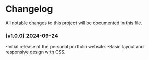 # Changelog

All notable changes to this project will be documented in this file.

### [v1.0.0] 2024-09-24
-Initial release of the personal portfolio website. 
-Basic layout and responsive design with CSS. 
